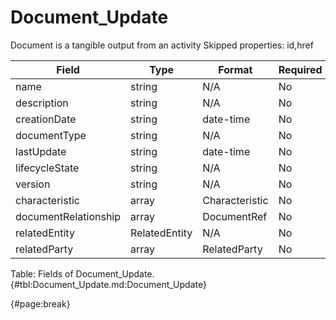 <!--
    ATTENTION: This file was generated via gradle!
               Do NOT manually edit this file! Any such changes will be overwritten!
-->

# Document_Update

Document is a tangible output from an activity
Skipped properties: id,href

| Field | Type | Format | Required |
| ------- | ------- | ------- | --- |
| name | string | N/A | No |
| description | string | N/A | No |
| creationDate | string | date-time | No |
| documentType | string | N/A | No |
| lastUpdate | string | date-time | No |
| lifecycleState | string | N/A | No |
| version | string | N/A | No |
| characteristic | array | Characteristic | No |
| documentRelationship | array | DocumentRef | No |
| relatedEntity | RelatedEntity | N/A | No |
| relatedParty | array | RelatedParty | No |

Table: Fields of Document_Update. {#tbl:Document_Update.md:Document_Update}

{#page:break}
